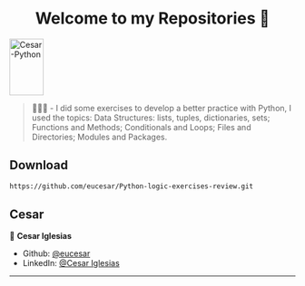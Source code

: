 <h1 align="center">Welcome to my Repositories 🤝</h1>
<p>
   <img align="center" alt="Cesar-Python" height="100" width="60" src="https://cdn.jsdelivr.net/gh/devicons/devicon/icons/python/python-original.svg">
</p>

> 🌱👨‍💻 - I did some exercises to develop a better practice with Python, I used the topics: Data Structures: lists, tuples, dictionaries, sets; Functions and Methods; Conditionals and Loops; Files and Directories; Modules and Packages.


## Download

```sh
https://github.com/eucesar/Python-logic-exercises-review.git
```

## Cesar

👤 **Cesar Iglesias**

* Github: [@eucesar](https://github.com/eucesar)
* LinkedIn: [@Cesar Iglesias](https://www.linkedin.com/in/cesar-iglesias-tecnologia/)

***
